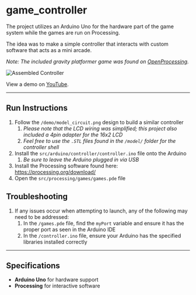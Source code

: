 # game_controller

The project utilizes an Arduino Uno for the hardware part of the game system while the games are run on Processing.

The idea was to make a simple controller that interacts with custom software that acts as a mini arcade.

*Note: The included gravity platformer game was found on [OpenProcessing](https://www.openprocessing.org/sketch/554613).*

![Assembled Controller](demo/model_assembled.jpg)

View a demo on [YouTube](https://youtu.be/wuAFQtvIJfk).

---

## Run Instructions
1. Follow the `/demo/model_circuit.png` design to build a similar controller
    1. *Please note that the LCD wiring was simplified; this project also included a 4pin adapter for the 16x2 LCD*
    1. *Feel free to use the `.STL` files found in the `/model/` folder for the controller shell*
1. Install the `src/arduino/controller/controller.ino` file onto the Arduino
    1. *Be sure to leave the Arduino plugged in via USB*
1. Install the Processing software found here: https://processing.org/download/
1. Open the `src/processing/games/games.pde` file

## Troubleshooting
1. If any issues occur when attempting to launch, any of the following may need to be addressed:
    1. In the `/games.pde` file, find the `myPort` variable and ensure it has the proper port as seen in the Arduino IDE
    1. In the `/controller.ino` file, ensure your Arduino has the specified libraries installed correctly

---

## Specifications

* **Arduino Uno** for hardware support
* **Processing** for interactive software
